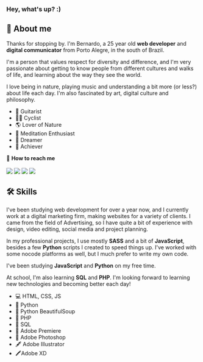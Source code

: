 ### Hey, what's up? :)

<!--**herr-berna/herr-berna** is a ✨ _special_ ✨ repository because its `README.md` (this file) appears on your GitHub profile. -->

<h2>🌌 About me</h2>

Thanks for stopping by. I'm Bernardo, a 25 year old **web developer** and **digital communicator** from Porto Alegre, in the south of Brazil. 

I'm a person that values respect for diversity and difference, and I'm very passionate about getting to know people from different cultures and walks of life, and learning about the way they see the world. 

I love being in nature, playing music and understanding a bit more (or less?) about life each day. I'm also fascinated by art, digital culture and philosophy.

<ul>
  <li>🎸 Guitarist</li>
  <li>🚴🏼 Cyclist</li>
  <li>🌎 Lover of Nature</li>
  <li>🍃 Meditation Enthusiast</li>
  <li>🌟 Dreamer</li>
  <li>🏹 Achiever</li>
</ul>

🦉 **How to reach me** <br> <br>
<a href="mailto:herr_berna@protonmail.com"><img src="https://img.shields.io/badge/ProtonMail-8B89CC?style=for-the-badge&logo=protonmail&logoColor=white"></a> <a href="https://t.me/herr_berna"><img src="https://img.shields.io/badge/Telegram-2CA5E0?style=for-the-badge&logo=telegram&logoColor=white"></a> <a href="https://instagram.com/herr_berna"><img src="https://img.shields.io/badge/Instagram-E4405F?style=for-the-badge&logo=instagram&logoColor=white"></a>
<a href="https://www.linkedin.com/in/bernherr/"><img src="https://img.shields.io/badge/LinkedIn-0077B5?style=for-the-badge&logo=linkedin&logoColor=white"></a>

<h2>🛠 Skills</h2>

I've been studying web development for over a year now, and I currently work at a digital marketing firm, making websites for a variety of clients. I came from the field of Advertising, so I have quite a bit of experience with design, video editing, social media and project planning. 

In my professional projects, I use mostly **SASS** and a bit of **JavaScript**, besides a few **Python** scripts I created to speed things up. I've worked with some nocode platforms as well, but I much prefer to write my own code.

I've been studying **JavaScript** and **Python** on my free time.

At school, I'm also learning **SQL** and **PHP**. I'm looking forward to learning new technologies and becoming better each day!

<ul>
<li>💻 HTML, CSS, JS</li>
<li>🐍 Python</li>
<li>🔎 Python BeautifulSoup</li>
<li>🐘 PHP</li>
<li>🧱 SQL</li>
<li>🎥 Adobe Premiere</li>
<li>📸 Adobe Photoshop</li>
<li>🖋 Adobe Illustrator</li>
<li>🖍Adobe XD</li>
</ul>

